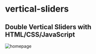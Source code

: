 # vertical-sliders
## Double Vertical Sliders with HTML/CSS/JavaScript
![homepage](https://github.com/JohnnyLouisTech/vertical-sliders/assets/29494723/879c5265-3ad5-4cec-aeb3-9dc0c862f64f)
